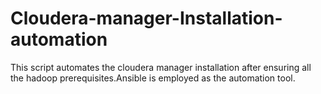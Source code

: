 # Cloudera-manager-Installation-automation
This script automates the cloudera manager installation after ensuring all the hadoop prerequisites.Ansible is employed as the automation tool.
